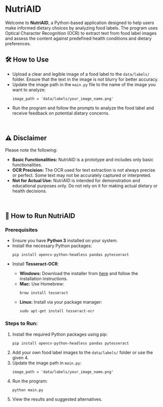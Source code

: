 # NutriAID

<p>Welcome to <strong>NutriAID</strong>, a Python-based application designed to help users make informed dietary choices by analyzing food labels. The program uses Optical Character Recognition (OCR) to extract text from food label images and assess the content against predefined health conditions and dietary preferences.</p>

<h2>🛠️ How to Use</h2>
<ul>
  <li>Upload a clear and legible image of a food label to the <code>data/labels/</code> folder. Ensure that the text in the image is not blurry for better accuracy.</li>
  <li>Update the image path in the <code>main.py</code> file to the name of the image you want to analyze:</li>
  <pre><code>image_path = 'data/labels/your_image_name.png'  <!-- Update with your image path --></code></pre>
  <li>Run the program and follow the prompts to analyze the food label and receive feedback on potential dietary concerns.</li>
</ul>

<br>

<h2>⚠️ Disclaimer</h2>
<p>Please note the following:</p>
<ul>
  <li><strong>Basic Functionalities:</strong> NutriAID is a prototype and includes only basic functionalities.</li>
  <li><strong>OCR Precision:</strong> The OCR used for text extraction is not always precise or perfect. Some text may not be accurately captured or interpreted.</li>
  <li><strong>Not for Actual Use:</strong> NutriAID is intended for demonstration and educational purposes only. Do not rely on it for making actual dietary or health decisions.</li>
</ul>

<br>

<h2>🚀 How to Run NutriAID</h2>
<h3>Prerequisites</h3>
<ul>
  <li>Ensure you have <strong>Python 3</strong> installed on your system.</li>
  <li>Install the necessary Python packages:</li>
  <pre><code>pip install opencv-python-headless pandas pytesseract</code></pre>
  <li>Install <strong>Tesseract-OCR</strong>:</li>
  <ul>
    <li><strong>Windows:</strong> Download the installer from <a href="https://github.com/tesseract-ocr/tesseract">here</a> and follow the installation instructions.</li>
    <li><strong>Mac:</strong> Use Homebrew:</li>
    <pre><code>brew install tesseract</code></pre>
    <li><strong>Linux:</strong> Install via your package manager:</li>
    <pre><code>sudo apt-get install tesseract-ocr</code></pre>
  </ul>
</ul>
<h3>Steps to Run:</h3>
<ol>
  <li>Install the required Python packages using pip:</li>
  <pre><code>pip install opencv-python-headless pandas pytesseract</code></pre>
  <li>Add your own food label images to the <code>data/labels/</code> folder or use the given 4.</li>
  <li>Update the image path in <code>main.py</code>:</li>
  <pre><code>image_path = 'data/labels/your_image_name.png'</code></pre>
  <li>Run the program:</li>
  <pre><code>python main.py</code></pre>
  <li>View the results and suggested alternatives.</li>
</ol>
